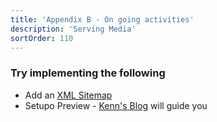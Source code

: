 ```yaml
---
title: 'Appendix B - On going activities'
description: 'Serving Media'
sortOrder: 110
---
```


### Try implementing the following

- Add an [XML Sitemap](https://docs.astro.build/en/guides/integrations-guide/sitemap/)
- Setupo Preview - [Kenn's Blog](https://kjac.dev/posts/headless-preview-for-umbraco/) will guide you
